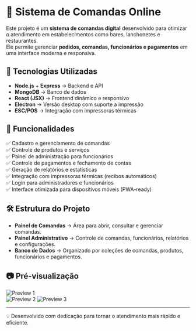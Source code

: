 # 📝 Sistema de Comandas Online

Este projeto é um **sistema de comandas digital** desenvolvido para otimizar o atendimento em estabelecimentos como bares, lanchonetes e restaurantes.  
Ele permite gerenciar **pedidos, comandas, funcionários e pagamentos** em uma interface moderna e responsiva.

## 🚀 Tecnologias Utilizadas
- **Node.js** + **Express** → Backend e API  
- **MongoDB** → Banco de dados  
- **React (JSX)** → Frontend dinâmico e responsivo  
- **Electron** → Versão desktop com suporte a impressão  
- **ESC/POS** → Integração com impressoras térmicas  

## 📌 Funcionalidades
✅ Cadastro e gerenciamento de comandas  
✅ Controle de produtos e serviços  
✅ Painel de administração para funcionários  
✅ Controle de pagamentos e fechamento de contas  
✅ Geração de relatórios e estatísticas  
✅ Integração com impressoras térmicas (recibos automáticos)  
✅ Login para administradores e funcionários  
✅ Interface otimizada para dispositivos móveis (PWA-ready)  

## 🛠 Estrutura do Projeto
- **Painel de Comandas** → Área para abrir, consultar e gerenciar comandas.  
- **Painel Administrativo** → Controle de comandas, funcionários, relatórios e configurações.  
- **Banco de Dados** → Organizado por coleções de comandas, produtos, funcionários e pagamentos.  

## 📷 Pré-visualização

![Preview 1](https://i.ibb.co/2YChbk2j/Screenshot-96.png)  
![Preview 2](https://i.ibb.co/6cJzHd64/Screenshot-95.png)
![Preview 3](https://i.ibb.co/MkTXtcQS/Screenshot-97.png)


---

💡 Desenvolvido com dedicação para tornar o atendimento mais rápido e eficiente.
